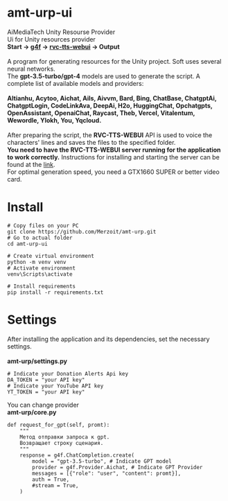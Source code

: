 # amt-urp-ui
AiMediaTech Unity Resourse Provider<br>
Ui for Unity resources provider<br>
<b>Start -> <a href="https://github.com/xtekky/gpt4free">g4f</a> -> <a href="https://github.com/litagin02/rvc-tts-webui">rvc-tts-webui</a> -> Output</b><br><br>
A program for generating resources for the Unity project. Soft uses several neural networks.<br> 
The <b>gpt-3.5-turbo/gpt-4</b> models are used to generate the script. A complete list of available models and providers:<br><br>
<b>
    AItianhu,
    Acytoo,
    Aichat,
    Ails,
    Aivvm,
    Bard,
    Bing,
    ChatBase,
    ChatgptAi,
    ChatgptLogin,
    CodeLinkAva,
    DeepAi,
    H2o,
    HuggingChat,
    Opchatgpts,
    OpenAssistant,
    OpenaiChat,
    Raycast,
    Theb,
    Vercel,
    Vitalentum,
    Wewordle,
    Ylokh,
    You,
    Yqcloud.
</b>
<br><br>
After preparing the script, the <b>RVC-TTS-WEBUI</b> API is used to voice the characters' lines and saves the files to the specified folder.<br>
<b>You need to have the RVC-TTS-WEBUI server running for the application to work correctly.</b> Instructions for installing and starting the server can be found at the <a href="https://github.com/litagin02/rvc-tts-webui">link</a>.<br>
For optimal generation speed, you need a GTX1660 SUPER or better video card.

# Install
```
# Copy files on your PC
git clone https://github.com/Merzoit/amt-urp.git
# Go to actual folder
cd amt-urp-ui

# Create virtual environment
python -m venv venv
# Activate environment
venv\Scripts\activate

# Install requirements
pip install -r requirements.txt
```
# Settings
After installing the application and its dependencies, set the necessary settings.<br><br>
<b>amt-urp/settings.py</b>
```
# Indicate your Donation Alerts Api key
DA_TOKEN = "your API key" 
# Indicate your YouTube API key
YT_TOKEN = "your API key"
```
You can change provider<br>
<b>amt-urp/core.py</b>
```
def request_for_gpt(self, promt):
    """
    Метод отправки запроса к gpt.
    Возвращает строку сценария.
    """
    response = g4f.ChatCompletion.create(
        model = "gpt-3.5-turbo", # Indicate GPT model
        provider = g4f.Provider.Aichat, # Indicate GPT Provider
        messages = [{"role": "user", "content": promt}],
        auth = True,
        #stream = True,
    )
```
